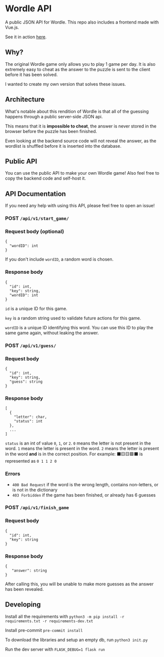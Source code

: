 # Wordle API
A public JSON API for Wordle. This repo also includes a frontend made with Vue.js.

See it in action [here](https://word.digitalnook.net).

## Why?
The original Wordle game only allows you to play 1 game per day. It is also extremely easy to cheat as the answer to the puzzle is sent to the client before it has been solved.

I wanted to create my own version that solves these issues.

## Architecture
What's notable about this rendition of Wordle is that all of the guessing happens through a public server-side JSON api.

This means that it is **impossible to cheat**, the answer is never stored in the browser before the puzzle has been finished.

Even looking at the backend source code will not reveal the answer, as the wordlist is shuffled before it is inserted into the database.

## Public API
You can use the public API to make your own Wordle game! Also feel free to copy the backend code and self-host it.

## API Documentation
If you need any help with using this API, please feel free to open an issue!

### POST `/api/v1/start_game/`
### Request body (optional)
```
{
  "wordID": int
}
```
If you don't include `wordID`, a random word is chosen.

### Response body
```
{
  "id": int,
  "key": string,
  "wordID": int
}
```
`id` is a unique ID for this game.

`key` is a random string used to validate future actions for this game.

`wordID` is a unique ID identifying this word. You can use this ID to play the same game again, without leaking the answer.

### POST `/api/v1/guess/`
### Request body
```
{
  "id": int,
  "key": string,
  "guess": string
}
```

### Response body
```
[
  {
    "letter": char,
    "status": int
  },
  ...
]
```
`status` is an int of value `0`, `1`, or `2`. `0` means the letter is not present in the word. `1` means the letter is present in the word. `2` means the letter is present in the word **and** is in the correct position. For example: ⬛🟨🟨🟩⬛ is represented as `0 1 1 2 0`

### Errors
- `400 Bad Request` if the word is the wrong length, contains non-letters, or is not in the dictionary
- `403 Forbidden` if the game has been finished, or already has 6 guesses


### POST `/api/v1/finish_game`
### Request body
```
{
  "id": int,
  "key": string
}
```

### Response body
```
{
   "answer": string
}
```
After calling this, you will be unable to make more guesses as the answer has been revealed.

## Developing
Install all the requirements with `python3 -m pip install -r requirements.txt -r requirements-dev.txt`

Install pre-commit `pre-commit install`

To download the libraries and setup an empty db, run `python3 init.py`

Run the dev server with `FLASK_DEBUG=1 flask run`
